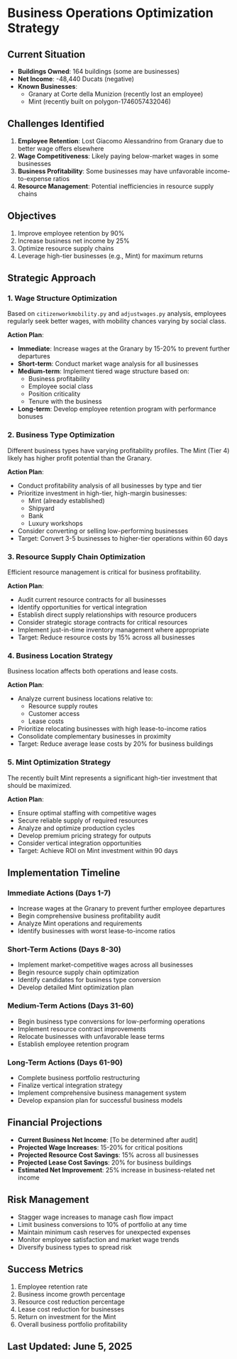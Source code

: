 # Business Operations Optimization Strategy

## Current Situation
- **Buildings Owned**: 164 buildings (some are businesses)
- **Net Income**: -48,440 Ducats (negative)
- **Known Businesses**: 
  - Granary at Corte della Munizion (recently lost an employee)
  - Mint (recently built on polygon-1746057432046)

## Challenges Identified
1. **Employee Retention**: Lost Giacomo Alessandrino from Granary due to better wage offers elsewhere
2. **Wage Competitiveness**: Likely paying below-market wages in some businesses
3. **Business Profitability**: Some businesses may have unfavorable income-to-expense ratios
4. **Resource Management**: Potential inefficiencies in resource supply chains

## Objectives
1. Improve employee retention by 90%
2. Increase business net income by 25%
3. Optimize resource supply chains
4. Leverage high-tier businesses (e.g., Mint) for maximum returns

## Strategic Approach

### 1. Wage Structure Optimization
Based on `citizenworkmobility.py` and `adjustwages.py` analysis, employees regularly seek better wages, with mobility chances varying by social class.

**Action Plan**:
- **Immediate**: Increase wages at the Granary by 15-20% to prevent further departures
- **Short-term**: Conduct market wage analysis for all businesses
- **Medium-term**: Implement tiered wage structure based on:
  - Business profitability
  - Employee social class
  - Position criticality
  - Tenure with the business
- **Long-term**: Develop employee retention program with performance bonuses

### 2. Business Type Optimization
Different business types have varying profitability profiles. The Mint (Tier 4) likely has higher profit potential than the Granary.

**Action Plan**:
- Conduct profitability analysis of all businesses by type and tier
- Prioritize investment in high-tier, high-margin businesses:
  - Mint (already established)
  - Shipyard
  - Bank
  - Luxury workshops
- Consider converting or selling low-performing businesses
- Target: Convert 3-5 businesses to higher-tier operations within 60 days

### 3. Resource Supply Chain Optimization
Efficient resource management is critical for business profitability.

**Action Plan**:
- Audit current resource contracts for all businesses
- Identify opportunities for vertical integration
- Establish direct supply relationships with resource producers
- Consider strategic storage contracts for critical resources
- Implement just-in-time inventory management where appropriate
- Target: Reduce resource costs by 15% across all businesses

### 4. Business Location Strategy
Business location affects both operations and lease costs.

**Action Plan**:
- Analyze current business locations relative to:
  - Resource supply routes
  - Customer access
  - Lease costs
- Prioritize relocating businesses with high lease-to-income ratios
- Consolidate complementary businesses in proximity
- Target: Reduce average lease costs by 20% for business buildings

### 5. Mint Optimization Strategy
The recently built Mint represents a significant high-tier investment that should be maximized.

**Action Plan**:
- Ensure optimal staffing with competitive wages
- Secure reliable supply of required resources
- Analyze and optimize production cycles
- Develop premium pricing strategy for outputs
- Consider vertical integration opportunities
- Target: Achieve ROI on Mint investment within 90 days

## Implementation Timeline

### Immediate Actions (Days 1-7)
- Increase wages at the Granary to prevent further employee departures
- Begin comprehensive business profitability audit
- Analyze Mint operations and requirements
- Identify businesses with worst lease-to-income ratios

### Short-Term Actions (Days 8-30)
- Implement market-competitive wages across all businesses
- Begin resource supply chain optimization
- Identify candidates for business type conversion
- Develop detailed Mint optimization plan

### Medium-Term Actions (Days 31-60)
- Begin business type conversions for low-performing operations
- Implement resource contract improvements
- Relocate businesses with unfavorable lease terms
- Establish employee retention program

### Long-Term Actions (Days 61-90)
- Complete business portfolio restructuring
- Finalize vertical integration strategy
- Implement comprehensive business management system
- Develop expansion plan for successful business models

## Financial Projections
- **Current Business Net Income**: [To be determined after audit]
- **Projected Wage Increases**: 15-20% for critical positions
- **Projected Resource Cost Savings**: 15% across all businesses
- **Projected Lease Cost Savings**: 20% for business buildings
- **Estimated Net Improvement**: 25% increase in business-related net income

## Risk Management
- Stagger wage increases to manage cash flow impact
- Limit business conversions to 10% of portfolio at any time
- Maintain minimum cash reserves for unexpected expenses
- Monitor employee satisfaction and market wage trends
- Diversify business types to spread risk

## Success Metrics
1. Employee retention rate
2. Business income growth percentage
3. Resource cost reduction percentage
4. Lease cost reduction for businesses
5. Return on investment for the Mint
6. Overall business portfolio profitability

## Last Updated: June 5, 2025

